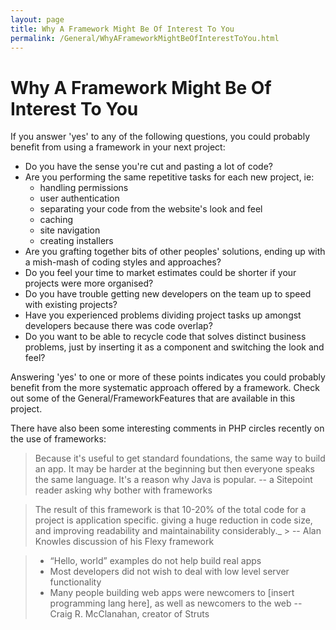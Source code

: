```yaml
---
layout: page
title: Why A Framework Might Be Of Interest To You
permalink: /General/WhyAFrameworkMightBeOfInterestToYou.html
---
```


<!-- Name: General/WhyAFrameworkMightBeOfInterestToYou -->
<!-- Version: 6 -->
<!-- Last-Modified: 2006/07/03 21:45:12 -->
<!-- Author: lakiboy -->

# Why A Framework Might Be Of Interest To You
If you answer 'yes' to any of the following questions, you could probably benefit from using a framework in your next project:

  * Do you have the sense you're cut and pasting a lot of code?
  * Are you performing the same repetitive tasks for each new project, ie: 
	* handling permissions
	* user authentication
	* separating your code from the website's look and feel
	* caching
	* site navigation
	* creating installers
  * Are you grafting together bits of other peoples' solutions, ending up with a mish-mash of coding styles and approaches?
  * Do you feel your time to market estimates could be shorter if your projects were more organised?
  * Do you have trouble getting new developers on the team up to speed with existing projects?
  * Have you experienced problems dividing project tasks up amongst developers because there was code overlap?
  * Do you want to be able to recycle code that solves distinct business problems, just by inserting it as a component and switching the look and feel?

Answering 'yes' to one or more of these points indicates you could probably benefit from the more systematic approach offered by a framework.  Check out some of the General/FrameworkFeatures that are available in this project.

There have also been some interesting comments in PHP circles recently on the use of frameworks:

> Because it's useful to get standard foundations, the same way to build an app. It may be harder at the beginning but then everyone speaks the same language. It's a reason why Java is popular.
> -- a Sitepoint reader asking why bother with frameworks


> The result of this framework is that 10-20% of the total code for a project is application specific. giving a huge reduction in code size, and improving readability and maintainability considerably._ > --  Alan Knowles discussion of his Flexy framework

>  * “Hello, world” examples do not help build real apps
>  * Most developers did not wish to deal with low level server functionality
>  * Many people building web apps were newcomers to [insert programming lang here], as well as newcomers to the web
> --  Craig R. McClanahan, creator of Struts